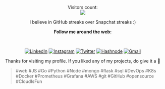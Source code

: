 <p align="center"> 
  Visitors count:<br>
  <img src="https://profile-counter.glitch.me/dipen006/count.svg" />
</p>
  
<div align="center">

<p>I believe in GitHub streaks over Snapchat streaks :)</p>

<p><strong>Follow me around the web:</strong></p><br>

<a href="https://www.linkedin.com/in/rikkkdipen/" target="_blank"><img src="https://img.shields.io/badge/linkedin-%230077B5.svg?style=for-the-badge&logo=linkedin&logoColor=white&link=https://www.linkedin.com/in/dipenr/" alt="LinkedIn"></a>
<a href="https://instagram.com/rikkkdipen/" target="_blank"><img src="https://img.shields.io/badge/Instagram-%23E4405F.svg?style=for-the-badge&logo=Instagram&logoColor=white&link=https://www.instagram.com/dipen.06/" alt="Instagram"></a>
<a href="https://twitter.com/rikkkdipen/" target="_blank"><img src="https://img.shields.io/badge/Twitter-%66574.svg?style=for-the-badge&logo=Instagram&logoColor=white&link=https://www.twitter.com/dipenr06/" alt="Twitter"></a>
<a href="https://dipen.hashnode.dev/" target="_blank"><img src="https://img.shields.io/badge/Hashnode-2962FF?style=for-the-badge&logo=hashnode&logoColor=white&link=https://dipen.hashnode.dev/" alt="Hashnode"></a>
<a href="mailto:dipenrikkaame@gmail.com" target="_blank"><img src="https://img.shields.io/badge/Gmail-D14836?style=for-the-badge&logo=gmail&logoColor=white&link=mailto:rik.dipen@gmail.com" alt="Gmail"></a>

  <p>Thanks for visiting my profile. If you liked any of my projects, do give it a 🌟</p>
</div>
<blockquote>#web #JS #Go #Python #Node #mongo #flask #sql #DevOps #K8s #Docker #Prometheus #Grafana #AWS  #git #GitHub #opensource #CloudIsFun</blockquote>
